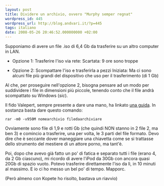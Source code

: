 ```yaml
---
layout: post
title: Dividere un archivio, ovvero "Murphy semper regnat"
wordpress_id: 445
wordpress_url: http://blog.andvari.it/?p=445
tags: italiano
date: 2008-05-26 20:46:52.000000000 +02:00
---
```

Supponiamo di avere un file .iso di 6,4 Gb da trasferire su un altro computer in LAN.
<ul>
	<li>Opzione 1: Trasferire l'iso via rete:
Scartata: 9 ore sono troppe</li>
</ul>
<ul>
	<li>Opzione 2: Scompattare l'iso e trasferirla a pezzi
Iniziata: Ma ci sono alcuni file più grandi del dispositivo che uso per il trasferimento (di 1 Gb)</li>
</ul>
Al che, per proseguire nell'opzione 2, bisogna pensare ad un modo per suddividere i file in dimensioni più piccole, tenendo conto che il file andrà scompattato su Windows (<em>sic</em>).

Il fido Valepert, sempre presente a dare una mano, ha linkato <a href="http://ubuntuhowtos.info/create_split_rar_archive">una guida</a>.  In sostanza basta dare questo comando:

<code>rar -m0 -v950M nomearchivio filedaarchiviare</code>

Ovviamente sono file di 1,9 e rotti Gb (che quindi NON stanno in 2 file 2, ma ben 3) e comincio a trasferire, una per volta, le 3 parti del file formato. Devo dire che è seccante dover maneggiare una chiavetta come se si trattasse dello strumento del mestiere di un attore porno, ma tant'è.

Poi, dopo che avevo già fatto un po' di fatica e separato tutti i file (erano 4, da 2 Gb ciascuno), mi ricordo di avere l'iPod da 30Gb con ancora quasi 20Gb di spazio vuoto. Potevo trasferire direttamente l'iso da lì, in 10 minuti al massimo. E io ci ho messo un bel po' di tempo. Mapporc.

(Però almeno con Kopete ho risolto, bastava un riavvio)
